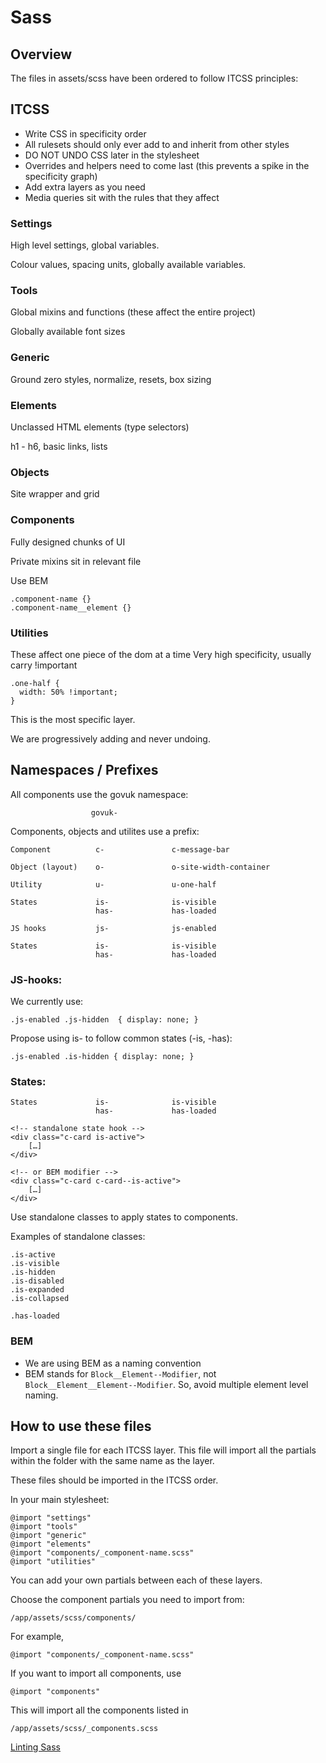 # Sass

## Overview

The files in assets/scss have been ordered to follow ITCSS principles:

## ITCSS
- Write CSS in specificity order
- All rulesets should only ever add to and inherit from other styles
- DO NOT UNDO CSS later in the stylesheet
- Overrides and helpers need to come last
  (this prevents a spike in the specificity graph)
- Add extra layers as you need
- Media queries sit with the rules that they affect

### Settings

High level settings, global variables.

Colour values, spacing units, globally available variables.

### Tools

Global mixins and functions (these affect the entire project)

Globally available font sizes

### Generic

Ground zero styles, normalize, resets, box sizing

### Elements

Unclassed HTML elements (type selectors)

h1 - h6, basic links, lists

### Objects

Site wrapper and grid

### Components

Fully designed chunks of UI

Private mixins sit in relevant file

Use BEM

    .component-name {}
    .component-name__element {}

### Utilities

These affect one piece of the dom at a time
Very high specificity, usually carry !important

    .one-half {
      width: 50% !important;
    }

This is the most specific layer.

We are progressively adding and never undoing.

## Namespaces / Prefixes

All components use the govuk namespace:

                      govuk-

Components, objects and utilites use a prefix:

    Component          c-               c-message-bar

    Object (layout)    o-               o-site-width-container

    Utility            u-               u-one-half

    States             is-              is-visible
                       has-             has-loaded

    JS hooks           js-              js-enabled

    States             is-              is-visible
                       has-             has-loaded


### JS-hooks:

We currently use:

    .js-enabled .js-hidden  { display: none; }

Propose using is- to follow common states (-is, -has):

    .js-enabled .is-hidden { display: none; }

### States:

    States             is-              is-visible
                       has-             has-loaded

    <!-- standalone state hook -->
    <div class="c-card is-active">
        […]
    </div>

    <!-- or BEM modifier -->
    <div class="c-card c-card--is-active">
        […]
    </div>

Use standalone classes to apply states to components.

Examples of standalone classes:

    .is-active
    .is-visible
    .is-hidden
    .is-disabled
    .is-expanded
    .is-collapsed

    .has-loaded

### BEM

- We are using BEM as a naming convention
- BEM stands for `Block__Element--Modifier`, not `Block__Element__Element--Modifier`. So, avoid multiple element level naming.

## How to use these files

Import a single file for each ITCSS layer.
This file will import all the partials within the folder with the same name as the layer.

These files should be imported in the ITCSS order.

In your main stylesheet:

    @import "settings"
    @import "tools"
    @import "generic"
    @import "elements"
    @import "components/_component-name.scss"
    @import "utilities"

You can add your own partials between each of these layers.

Choose the component partials you need to import from:

    /app/assets/scss/components/

For example,

    @import "components/_component-name.scss"

If you want to import all components, use

    @import "components"

This will import all the components listed in

    /app/assets/scss/_components.scss

[Linting Sass](sass-linting.md)
